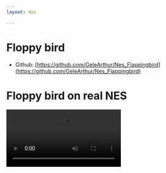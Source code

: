 ```yaml
---
layout: doc

---
```


# Floppy bird

- Github: [https://github.com/GeleArthur/Nes_Flappingbird](https://github.com/GeleArthur/Nes_Flappingbird)

# Floppy bird on real NES

<video controls="controls" src="/assets/av1-floppy-bird.webm" />

---

<video controls="controls" src="/assets/floppy-bird-final.mp4" />


## Assembly one the NES
In the project I programmed 6502 assembly for the nintendo enternamtantd system. 
I worked in a team with 3 other programmers. We started with reading a book (starting with nes). Its bad at explaining how the NES works but had some great examples on how to 6502 works.

Because we had access to a four score we wanted to make a 4 player game. We came up with floppy bird.
![forscore]()

## Collision detection

### Check X
On the NES numbers only go up to 256 so we can do some clever tricks to do easy collision detection.
1. We need to find out if the bird is colliding on the X axis.
2. The pipes are 32 pixel a part.
3. If we look at how numbers are repersend 0010'0000 we can see that if we set the 6 bit and the rest to 0 its 32.
4. This means that every 32 pixels the 6 bit will be flipped.
5. So we do `and` with 0010'0000 and check if its zero to see if the x is valid.

![](/assets/floppy-bird-collision.png)


```asm
lda scroll_pos ; Load into the scroll position
clc ; clear the carry
adc which_player+PlayerStruct::xpos ; Add the player position
adc #16 ; Add the player offset 
and #%00100000 ; Do a and check with 32 bit to be true 
bne checkY ; if its not equal to zero aka 1 we are going into the next stage for y check
jmp end ; if its zero we stop checking we are not in a pipe
```

### Check Y
To check the Y I just checked between 2 numbers. `y > pipe1.bottom || y < pipe1.top`
The inseting part is how do I get the pipe data?

Pipes data are structed like this.

```asm
.struct BackgroundLayout
  collision .byte 2*4
  attributeTable .byte 16*4
  nameTable .byte
.endstruct

BottomWide:
BottomWideCollision:
    .byte 10*8 - 4, 22*8 + 4
    .byte 14*8 - 4, 22*8 + 4
    .byte 10*8 - 4, 22*8 + 4
    .byte 6*8 - 4, 22*8 + 4

BottomWideAttributeTable:
	.byte $00,$00,$00,$00,$30,$00,$00,$00,$00,$00,$00,$00,$00,$00,$00,$00
	.byte $00,$c0,$00,$00,$00,$00,$30,$00,$00,$ff,$33,$00,$00,$00,$0f,$00
	.byte $00,$00,$00,$00,$00,$00,$00,$00,$00,$00,$00,$00,$00,$00,$00,$00
	.byte $a0,$a0,$a0,$a0,$a0,$a0,$a2,$a0,$0a,$0a,$0a,$0a,$0a,$0a,$0a,$0a

BottomWideNameTable:
	.byte $00,$00,$00,$00,$0d,$0e,$0f,$10,$00,$00,$00,$00,$0d,$0e,$0f,$10
	.byte $00,$00,$00,$00,$0d,$0e,$0f,$10,$00,$00,$00,$00,$0d,$0e,$0f,$10
	.byte $00,$00,$00,$00,$0d,$0e,$0f,$10,$00,$00,$00,$00,$0d,$0e,$0f,$10
	.byte $00,$00,$00,$00,$0d,$0e,$0f,$10,$00,$00,$00,$00,$0d,$0e,$0f,$10
	.byte $00,$00,$00,$00,$0d,$0e,$0f,$10,$00,$00,$00,$00,$0d,$0e,$0f,$10
    ....
    ....

```

We didn't randomly generate pipes instead we have levels that are active and get randomly chosen. This way we can have more fun pipes levels and draw in little details.

The start of the memory hold the collision data 4(pipes) * 2 (up and own) amount of pipes.
To find which part I need to check if we are in the active or previous pipes map. 
I do this by adding the player pos and the scroll pos and see if the carry got flagged. 
Because if they overflow it means that I am in a different nametable.

```asm
lda scroll_pos
clc
adc which_player+PlayerStruct::xpos
bcs UseActiveCollision
```

Then the correct nametable gets set

```asm
ldy ptrActiveDrawnNameTable
sty temp1
ldy ptrActiveDrawnNameTable+1
sty temp1+1
```

We know which nametable we are in but we still don't know in which pipe the player is.
The calulation of scroll_pos + player.x is still in the register so no need for loading it again.
I then divide by 64 to get the correct pipe index. This can be done easly with left shift right
Multiply by 2 as the pipes are 2 bytes top and bottom.

```asm
lsr
lsr
lsr
lsr
lsr
lsr ; Divide by 64
asl ; stride * 2
tay ; Put in x
```

Then I start comparing the values with the player y see if it has collided.

Writing collision code is way different then in normal higher level langages but because of these limited assembly lanague you try to find tricks to get around. There is no easy bigger then or sin or cos. Only you and your instructions.


# Gallary 
Pictures during developement

![](/assets/Screenshot155528.png)

![](/assets/Screenshot094546.png)

![](/assets/floppy-bird-working-tile-generation.gif)

